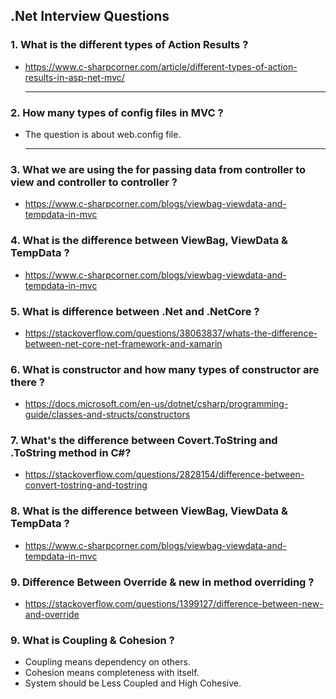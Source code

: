 ## .Net Interview Questions

### 1. What is the different types of Action Results ?<br/>
- https://www.c-sharpcorner.com/article/different-types-of-action-results-in-asp-net-mvc/<hr/>

### 2. How many types of config files in MVC ?<br/>
- The question is about web.config file.<hr/>

### 3. What we are using the for passing data from controller to view and controller to controller ?<br/>
- https://www.c-sharpcorner.com/blogs/viewbag-viewdata-and-tempdata-in-mvc

### 4. What is the difference between ViewBag, ViewData & TempData ?<br/>
- https://www.c-sharpcorner.com/blogs/viewbag-viewdata-and-tempdata-in-mvc

### 5. What is difference between .Net and .NetCore ?<br/>
- https://stackoverflow.com/questions/38063837/whats-the-difference-between-net-core-net-framework-and-xamarin

### 6. What is constructor and how many types of constructor are there ?<br/>
- https://docs.microsoft.com/en-us/dotnet/csharp/programming-guide/classes-and-structs/constructors

### 7. What's the difference between Covert.ToString and .ToString method in C#?<br/>
- https://stackoverflow.com/questions/2828154/difference-between-convert-tostring-and-tostring

### 8. What is the difference between ViewBag, ViewData & TempData ?<br/>
- https://www.c-sharpcorner.com/blogs/viewbag-viewdata-and-tempdata-in-mvc

### 9. Difference Between Override & new in method overriding ?<br/>
- https://stackoverflow.com/questions/1399127/difference-between-new-and-override

### 9. What is Coupling & Cohesion ?<br/>
- Coupling means dependency on others.
- Cohesion means completeness with itself.
- System should be Less Coupled and High Cohesive.
